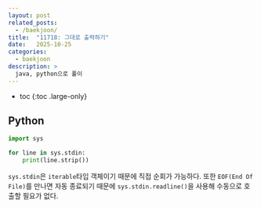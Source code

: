 ```yaml
---
layout: post
related_posts:
  - /baekjoon/
title:  "11718: 그대로 출력하기"
date:   2025-10-25
categories:
  - baekjoon
description: >
  java, python으로 풀이
---
```

* toc
{:toc .large-only}

## Python

```python
import sys

for line in sys.stdin:
    print(line.strip())
```
`sys.stdin`은 `iterable`타입 객체이기 때문에 직접 순회가 가능하다. 또한 `EOF(End Of File)`를 만나면 자동 종료되기 때문에 `sys.stdin.readline()`을 사용해 수동으로 호출할 필요가 없다.